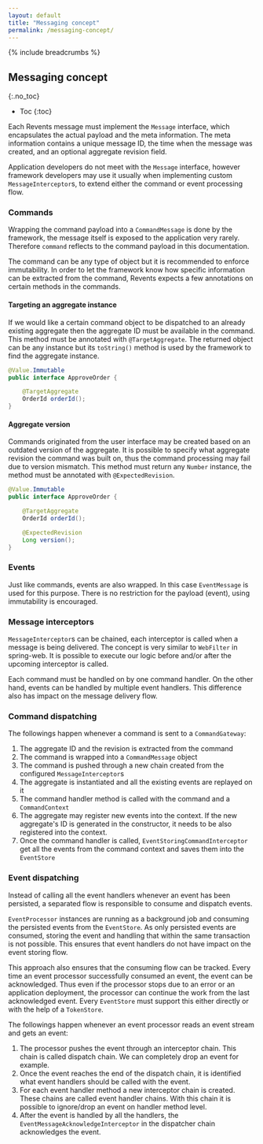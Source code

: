 ```yaml
---
layout: default
title: "Messaging concept"
permalink: /messaging-concept/
---
```


{% include breadcrumbs %}

## Messaging concept
{:.no_toc}

* Toc
{:toc}

Each Revents message must implement the `Message` interface, which encapsulates the actual payload and the meta information.
The meta information contains a unique message ID, the time when the message was created, and an optional aggregate revision field.

Application developers do not meet with the `Message` interface, however framework developers may use it usually when implementing custom `MessageInterceptor`s,
to extend either the command or event processing flow.

### Commands

Wrapping the command payload into a `CommandMessage` is done by the framework, the message itself is exposed to the application very rarely. Therefore `command` reflects
to the command payload in this documentation.

The command can be any type of object but it is recommended to enforce immutability. In order to let the framework know how specific information can be extracted from the command,
Revents expects a few annotations on certain methods in the commands.

#### Targeting an aggregate instance

If we would like a certain command object to be dispatched to an already existing aggregate then the aggregate ID must be available in the command. This method must be annotated
with `@TargetAggregate`. The returned object can be any instance but its `toString()` method is used by the framework to find the aggregate instance.

```java
@Value.Immutable
public interface ApproveOrder {

    @TargetAggregate
    OrderId orderId();
}
```

#### Aggregate version

Commands originated from the user interface may be created based on an outdated version of the aggregate. It is possible to specify what aggregate revision the command was built on,
thus the command processing may fail due to version mismatch. This method must return any `Number` instance, the method must be annotated with `@ExpectedRevision`.

```java
@Value.Immutable
public interface ApproveOrder {

    @TargetAggregate
    OrderId orderId();

    @ExpectedRevision
    Long version();
}
```

### Events

Just like commands, events are also wrapped. In this case `EventMessage` is used for this purpose. There is no restriction for the payload (event), using immutability is encouraged.

### Message interceptors

`MessageInterceptor`s can be chained, each interceptor is called when a message is being delivered. The concept is very similar to `WebFilter` in spring-web. It is possible to execute our logic before and/or after the upcoming interceptor is called.

Each command must be handled on by one command handler. On the other hand, events can be handled by multiple event handlers. This difference also has impact on the message delivery flow.

### Command dispatching

The followings happen whenever a command is sent to a `CommandGateway`:

1. The aggregate ID and the revision is extracted from the command
2. The command is wrapped into a `CommandMessage` object
3. The command is pushed through a new chain created from the configured `MessageInterceptor`s
4. The aggregate is instantiated and all the existing events are replayed on it
5. The command handler method is called with the command and a `CommandContext`
6. The aggregate may register new events into the context. If the new aggregate's ID is generated in the constructor, it needs to be also registered into the context.
7. Once the command handler is called, `EventStoringCommandInterceptor` get all the events from the command context and saves them into the `EventStore`

### Event dispatching

Instead of calling all the event handlers whenever an event has been persisted, a separated flow is responsible to consume and dispatch events.

`EventProcessor` instances are running as a background job and consuming the persisted events from the `EventStore`. As only persisted events are consumed, storing the event and
handling that within the same transaction is not possible. This ensures that event handlers do not have impact on the event storing flow.

This approach also ensures that the consuming flow can be tracked. Every time an event processor successfully consumed an event, the event can be acknowledged. Thus even if the 
processor stops due to an error or an application deployment, the processor can continue the work from the last acknowledged event. Every `EventStore` must support this either directly or with the help of a `TokenStore`.

The followings happen whenever an event processor reads an event stream and gets an event:

1. The processor pushes the event through an interceptor chain. This chain is called dispatch chain. We can completely drop an event for example.
2. Once the event reaches the end of the dispatch chain, it is identified what event handlers should be called with the event.
3. For each event handler method a new interceptor chain is created. These chains are called event handler chains. With this chain it is possible to ignore/drop an event on handler method level.
4. After the event is handled by all the handlers, the `EventMessageAcknowledgeInterceptor` in the dispatcher chain acknowledges the event.
